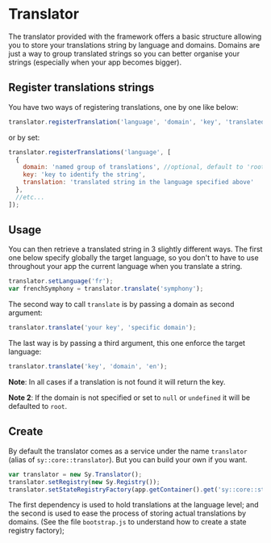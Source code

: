 # Translator

The translator provided with the framework offers a basic structure allowing you to store your translations string by language and domains. Domains are just a way to group translated strings so you can better organise your strings (especially when your app becomes bigger).

## Register translations strings

You have two ways of registering translations, one by one like below:
```js
translator.registerTranslation('language', 'domain', 'key', 'translated string');
```
or by set:
```js
translator.registerTranslations('language', [
  {
    domain: 'named group of translations', //optional, default to 'root'
    key: 'key to identify the string',
    translation: 'translated string in the language specified above'
  },
  //etc...
]);
```

## Usage

You can then retrieve a translated string in 3 slightly different ways. The first one below specify globally the target language, so you don't to have to use throughout your app the current language when you translate a string.
```js
translator.setLanguage('fr');
var frenchSymphony = translator.translate('symphony');
```

The second way to call `translate` is by passing a domain as second argument:
```js
translator.translate('your key', 'specific domain');
```

The last way is by passing a third argument, this one enforce the target language:
```js
translator.translate('key', 'domain', 'en');
```

**Note**: In all cases if a translation is not found it will return the key.

**Note 2**: If the domain is not specified or set to `null` or `undefined` it will be defaulted to `root`.


## Create

By default the translator comes as a service under the name `translator` (alias of `sy::core::translator`). But you can build your own if you want.
```js
var translator = new Sy.Translator();
translator.setRegistry(new Sy.Registry());
translator.setStateRegistryFactory(app.getContainer().get('sy::core::stateregistry::factory'));
```

The first dependency is used to hold translations at the language level; and the second is used to ease the process of storing actual translations by domains. (See the file `bootstrap.js` to understand how to create a state registry factory);